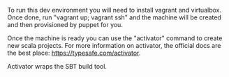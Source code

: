 To run this dev environment you will need to install vagrant and virtualbox. Once done, run "vagrant up; 
vagrant ssh" and the machine will be created and then provisioned by puppet for you.

Once the machine is ready you can use the "activator" command to create new scala projects. For more 
information on activator, the official docs are the best place: https://typesafe.com/activator.

Activator wraps the SBT build tool.
